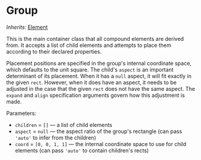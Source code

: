 # Group

*Inherits*: [Element](/docs/Element)

This is the main container class that all compound elements are derived from. It accepts a list of child elements and attempts to place them according to their declared properties.

Placement positions are specified in the group's internal coordinate space, which defaults to the unit square. The child's `aspect` is an important determinant of its placement. When it has a `null` aspect, it will fit exactly in the given `rect`. However, when it does have an aspect, it needs to be adjusted in the case that the given `rect` does not have the same aspect. The `expand` and `align` specification arguments govern how this adjustment is made.

Parameters:
- `children` = `[]` — a list of child elements
- `aspect` = `null` — the aspect ratio of the group's rectangle (can pass `'auto'` to infer from the children)
- `coord` = `[0, 0, 1, 1]` — the internal coordinate space to use for child elements (can pass `'auto'` to contain children's rects)
